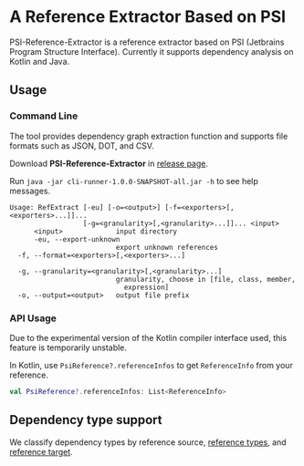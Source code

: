 # A Reference Extractor Based on PSI

PSI-Reference-Extractor is a reference extractor based on PSI (Jetbrains Program Structure Interface). Currently it supports dependency analysis on Kotlin and Java.

## Usage

### Command Line

The tool provides dependency graph extraction function and supports file formats such as JSON, DOT, and CSV.

Download **PSI-Reference-Extractor** in [release page](https://github.com/XYZboom/psi-reference-extractor/releases).

Run `java -jar cli-runner-1.0.0-SNAPSHOT-all.jar -h`  to see help messages.

```
Usage: RefExtract [-eu] [-o=<output>] [-f=<exporters>[,<exporters>...]]...
                  [-g=<granularity>[,<granularity>...]]... <input>
      <input>             input directory
      -eu, --export-unknown
                          export unknown references
  -f, --format=<exporters>[,<exporters>...]

  -g, --granularity=<granularity>[,<granularity>...]
                          granularity, choose in [file, class, member,
                            expression]
  -o, --output=<output>   output file prefix
```

### API Usage

Due to the experimental version of the Kotlin compiler interface used, this feature is temporarily unstable.

In Kotlin, use `PsiReference?.referenceInfos` to get `ReferenceInfo` from your reference.

```kotlin
val PsiReference?.referenceInfos: List<ReferenceInfo>
```

## Dependency type support

We classify dependency types by reference source, [reference types](docs/ReferenceTargetTypes.md), and [reference target](docs/ReferenceTypes.md).
